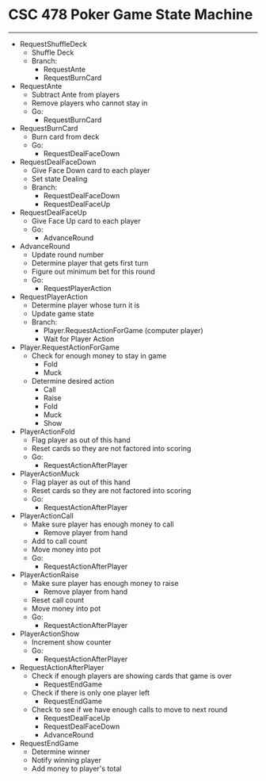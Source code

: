 # CSC 478 Poker Game State Machine

------------

* RequestShuffleDeck
  * Shuffle Deck
  * Branch: 
    * RequestAnte
    * RequestBurnCard
* RequestAnte
  * Subtract Ante from players
  * Remove players who cannot stay in
  * Go:
    * RequestBurnCard
* RequestBurnCard
  * Burn card from deck
  * Go:
    * RequestDealFaceDown
* RequestDealFaceDown
  * Give Face Down card to each player
  * Set state Dealing
  * Branch:
    * RequestDealFaceDown
    * RequestDealFaceUp
* RequestDealFaceUp
  * Give Face Up card to each player
  * Go:
    * AdvanceRound
* AdvanceRound
  * Update round number
  * Determine player that gets first turn
  * Figure out minimum bet for this round
  * Go:
    * RequestPlayerAction
* RequestPlayerAction
  * Determine player whose turn it is
  * Update game state
  * Branch:
    * Player.RequestActionForGame (computer player)
    * Wait for Player Action
* Player.RequestActionForGame
  * Check for enough money to stay in game
    * Fold
    * Muck
  * Determine desired action
    * Call
    * Raise
    * Fold
    * Muck
    * Show
* PlayerActionFold
  * Flag player as out of this hand
  * Reset cards so they are not factored into scoring
  * Go:
    * RequestActionAfterPlayer
* PlayerActionMuck
  * Flag player as out of this hand
  * Reset cards so they are not factored into scoring
  * Go:
    * RequestActionAfterPlayer
* PlayerActionCall
  * Make sure player has enough money to call
    * Remove player from hand
  * Add to call count
  * Move money into pot
  * Go:
    * RequestActionAfterPlayer
* PlayerActionRaise
  * Make sure player has enough money to raise
    * Remove player from hand
  * Reset call count
  * Move money into pot
  * Go:
    * RequestActionAfterPlayer
* PlayerActionShow
  * Increment show counter
  * Go:
    * RequestActionAfterPlayer
* RequestActionAfterPlayer
  * Check if enough players are showing cards that game is over
    * RequestEndGame
  * Check if there is only one player left 
    * RequestEndGame
  * Check to see if we have enough calls to move to next round
    * RequestDealFaceUp
    * RequestDealFaceDown
    * AdvanceRound
* RequestEndGame
  * Determine winner
  * Notify winning player
  * Add money to player's total
			
